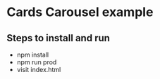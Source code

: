 # Cards Carousel example

## Steps to install and run

- npm install
- npm run prod
- visit index.html
